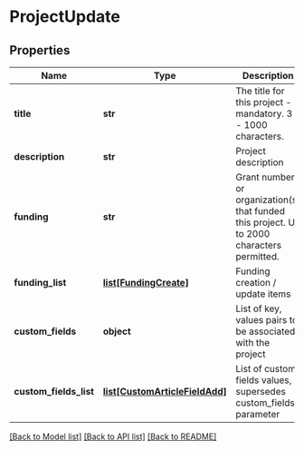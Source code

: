 # ProjectUpdate

## Properties
Name | Type | Description | Notes
------------ | ------------- | ------------- | -------------
**title** | **str** | The title for this project - mandatory. 3 - 1000 characters. | [optional] 
**description** | **str** | Project description | [optional] 
**funding** | **str** | Grant number or organization(s) that funded this project. Up to 2000 characters permitted. | [optional] 
**funding_list** | [**list[FundingCreate]**](FundingCreate.md) | Funding creation / update items | [optional] 
**custom_fields** | **object** | List of key, values pairs to be associated with the project | [optional] 
**custom_fields_list** | [**list[CustomArticleFieldAdd]**](CustomArticleFieldAdd.md) | List of custom fields values, supersedes custom_fields parameter | [optional] 

[[Back to Model list]](../README.md#documentation-for-models) [[Back to API list]](../README.md#documentation-for-api-endpoints) [[Back to README]](../README.md)


